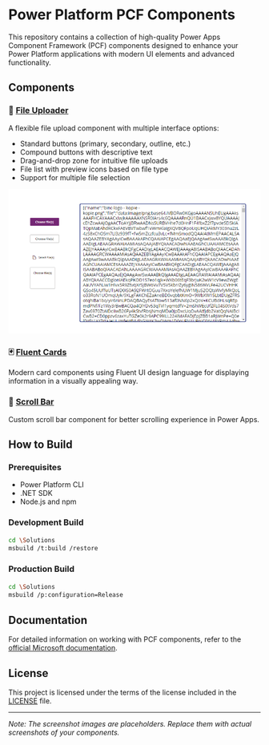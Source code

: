 # Power Platform PCF Components

This repository contains a collection of high-quality Power Apps Component Framework (PCF) components designed to enhance your Power Platform applications with modern UI elements and advanced functionality.

## Components

### 📁 [File Uploader](fileUploader)

A flexible file upload component with multiple interface options:

- Standard buttons (primary, secondary, outline, etc.)
- Compound buttons with descriptive text
- Drag-and-drop zone for intuitive file uploads
- File list with preview icons based on file type
- Support for multiple file selection

![File Uploader](docs/images/screenshot_pcf.png)

### 🃏 [Fluent Cards](fluentCards)

Modern card components using Fluent UI design language for displaying information in a visually appealing way.

### 📜 [Scroll Bar](scrollBar)

Custom scroll bar component for better scrolling experience in Power Apps.

## How to Build

### Prerequisites

- Power Platform CLI
- .NET SDK
- Node.js and npm

### Development Build

```bash
cd \Solutions
msbuild /t:build /restore
```

### Production Build

```bash
cd \Solutions
msbuild /p:configuration=Release
```

## Documentation

For detailed information on working with PCF components, refer to the [official Microsoft documentation](https://learn.microsoft.com/en-us/power-apps/developer/component-framework/import-custom-controls).

## License

This project is licensed under the terms of the license included in the [LICENSE](LICENSE) file.

---

_Note: The screenshot images are placeholders. Replace them with actual screenshots of your components._
